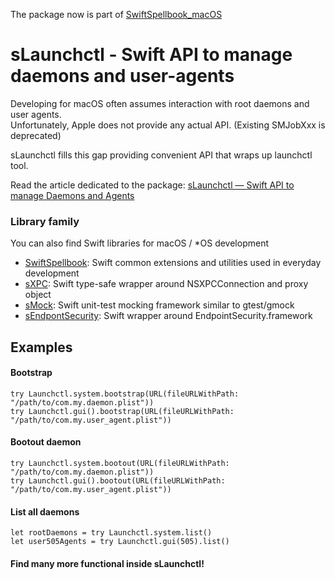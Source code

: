 The package now is part of [SwiftSpellbook_macOS](https://github.com/Alkenso/SwiftSpellbook_macOS)

# sLaunchctl - Swift API to manage daemons and user-agents

Developing for macOS often assumes interaction with root daemons and user agents. <br>
Unfortunately, Apple does not provide any actual API. (Existing SMJobXxx is deprecated)

sLaunchctl fills this gap providing convenient API that wraps up launchctl tool.

Read the article dedicated to the package: [sLaunchctl — Swift API to manage Daemons and Agents](https://medium.com/@alkenso/slaunchctl-swift-api-to-manage-daemons-and-agents-eea357f04782)

### Library family
You can also find Swift libraries for macOS / *OS development
- [SwiftSpellbook](https://github.com/Alkenso/SwiftSpellbook): Swift common extensions and utilities used in everyday development
- [sXPC](https://github.com/Alkenso/sXPC): Swift type-safe wrapper around NSXPCConnection and proxy object
- [sMock](https://github.com/Alkenso/sMock): Swift unit-test mocking framework similar to gtest/gmock
- [sEndpontSecurity](https://github.com/Alkenso/sEndpointSecurity): Swift wrapper around EndpointSecurity.framework

## Examples

#### Bootstrap
```
try Launchctl.system.bootstrap(URL(fileURLWithPath: "/path/to/com.my.daemon.plist"))
try Launchctl.gui().bootstrap(URL(fileURLWithPath: "/path/to/com.my.user_agent.plist"))
```

#### Bootout daemon
```
try Launchctl.system.bootout(URL(fileURLWithPath: "/path/to/com.my.daemon.plist"))
try Launchctl.gui().bootout(URL(fileURLWithPath: "/path/to/com.my.user_agent.plist"))
```

#### List all daemons
```
let rootDaemons = try Launchctl.system.list()
let user505Agents = try Launchctl.gui(505).list()
```

#### Find many more functional inside sLaunchctl!
